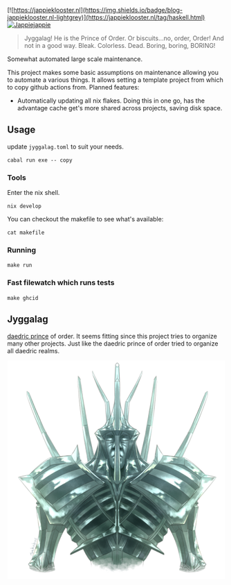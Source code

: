 [![https://jappieklooster.nl](https://img.shields.io/badge/blog-jappieklooster.nl-lightgrey)](https://jappieklooster.nl/tag/haskell.html)
[![Jappiejappie](https://img.shields.io/badge/discord-jappiejappie-black?logo=discord)](https://discord.gg/Hp4agqy)

> Jyggalag! He is the Prince of Order. Or biscuits...no, order, Order!
> And not in a good way. Bleak. Colorless. Dead. Boring, boring, BORING!


Somewhat automated large scale maintenance.

This project makes some basic assumptions on maintenance allowing
you to automate a various things.
It allows setting a template project from which to copy github
actions from.
Planned features:
+ Automatically updating all nix flakes.
  Doing this in one go, has the advantage cache get's more shared across projects,
  saving disk space.


## Usage

update `jyggalag.toml` to suit your needs.


```
cabal run exe -- copy
```

### Tools
Enter the nix shell.
```
nix develop
```
You can checkout the makefile to see what's available:
```
cat makefile
```

### Running
```
make run
```

### Fast filewatch which runs tests
```
make ghcid
```

## Jyggalag

[daedric prince](https://elderscrolls.fandom.com/wiki/Jyggalag) of order.
It seems fitting since this project tries to organize many other projects.
Just like the daedric prince of order tried to organize all daedric realms.

![Jyggalag](https://github.com/jappeace/jyggalag/blob/master/jyggalag.png?raw=true)
